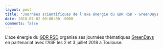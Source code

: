 ```yaml
---
layout: post
title: "Journées scientifiques de l'axe énergie du GDR RSD - GreenDays 2018"
date: 2018-07-02 09:00:00 -0000
comments: false
---
```

L'axe énergie du [GDR RSD](http://gdr-rsd.cnrs.fr) organise ses journées thématiques [GreenDays](http://perso.ens-lyon.fr/laurent.lefevre/greendaystoulouse2018/)
en partenariat avec l'ASF les 2 et 3 juillet 2018 à Toulouse.
